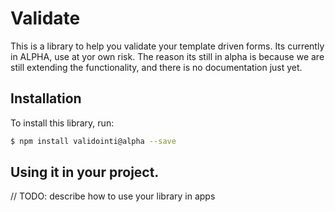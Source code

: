 # Validate

This is a library to help you validate your template driven forms.
Its currently in ALPHA, use at yor own risk.
The reason its still in alpha is because we are still extending the functionality, and there is no documentation just yet.

## Installation

To install this library, run:

```bash
$ npm install validointi@alpha --save
```

## Using it in your project.

// TODO: describe how to use your library in apps
